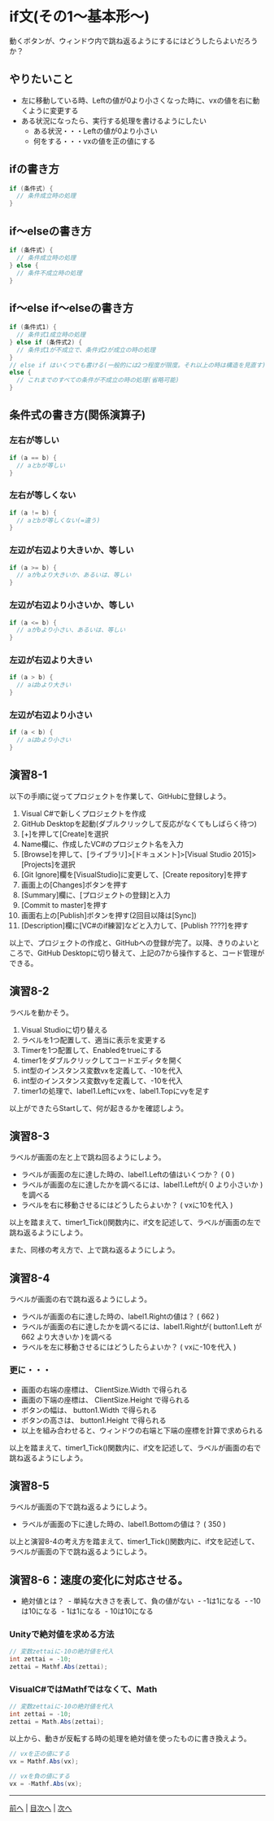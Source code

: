 # if文(その1～基本形～)
動くボタンが、ウィンドウ内で跳ね返るようにするにはどうしたらよいだろうか？

## やりたいこと
- 左に移動している時、Leftの値が0より小さくなった時に、vxの値を右に動くように変更する
- ある状況になったら、実行する処理を書けるようにしたい
  - ある状況・・・Leftの値が0より小さい
  - 何をする・・・vxの値を正の値にする

## ifの書き方
```cs
if (条件式) {
  // 条件成立時の処理
}
```

## if～elseの書き方
```cs
if (条件式) {
  // 条件成立時の処理
} else {
  // 条件不成立時の処理
}
```

## if～else if～elseの書き方
```cs
if (条件式1) {
  // 条件式1成立時の処理
} else if (条件式2) {
  // 条件式1が不成立で、条件式2が成立の時の処理
}
// else if はいくつでも書ける(一般的には2つ程度が限度。それ以上の時は構造を見直す)
else {
  // これまでのすべての条件が不成立の時の処理(省略可能)
}
```

## 条件式の書き方(関係演算子)
### 左右が等しい

```cs
if (a == b) {
  // aとbが等しい
}
```

### 左右が等しくない

```cs
if (a != b) {
  // aとbが等しくない(=違う)
}
```

### 左辺が右辺より大きいか、等しい

```cs
if (a >= b) {
  // aがbより大きいか、あるいは、等しい
}
```

### 左辺が右辺より小さいか、等しい

```cs
if (a <= b) {
  // aがbより小さい、あるいは、等しい
}
```

### 左辺が右辺より大きい

```cs
if (a > b) {
  // aはbより大きい
}
```

### 左辺が右辺より小さい

```cs
if (a < b) {
  // aはbより小さい
}
```

## 演習8-1
以下の手順に従ってプロジェクトを作業して、GitHubに登録しよう。

1.	Visual C#で新しくプロジェクトを作成
2.	GitHub Desktopを起動(ダブルクリックして反応がなくてもしばらく待つ)
3.	[+]を押して[Create]を選択
4.	Name欄に、作成したVC#のプロジェクト名を入力
5.	[Browse]を押して、[ライブラリ]>[ドキュメント]>[Visual Studio 2015]>[Projects]を選択
6.	 [Git Ignore]欄を[VisualStudio]に変更して、[Create repository]を押す
7.	画面上の[Changes]ボタンを押す
8.	[Summary]欄に、[プロジェクトの登録]と入力
9.	[Commit to master]を押す
10.	画面右上の[Publish]ボタンを押す(2回目以降は[Sync])
11.	[Description]欄に[VC#のif練習]などと入力して、[Publish ????]を押す

以上で、プロジェクトの作成と、GitHubへの登録が完了。以降、きりのよいところで、GitHub Desktopに切り替えて、上記の7から操作すると、コード管理ができる。

## 演習8-2
ラベルを動かそう。

1.	Visual Studioに切り替える
2.	ラベルを1つ配置して、適当に表示を変更する
3.	Timerを1つ配置して、Enabledをtrueにする
4.	timer1をダブルクリックしてコードエディタを開く
5.	int型のインスタンス変数vxを定義して、-10を代入
6.	int型のインスタンス変数vyを定義して、-10を代入
7.	timer1の処理で、label1.Leftにvxを、label1.Topにvyを足す

以上ができたらStartして、何が起きるかを確認しよう。

## 演習8-3
ラベルが画面の左と上で跳ね回るようにしよう。

- ラベルが画面の左に達した時の、label1.Leftの値はいくつか？ ( 0 )
- ラベルが画面の左に達したかを調べるには、label1.Leftが( 0 より小さいか )を調べる
- ラベルを右に移動させるにはどうしたらよいか？ ( vxに10を代入 )

以上を踏まえて、timer1_Tick()関数内に、if文を記述して、ラベルが画面の左で跳ね返るようにしよう。

また、同様の考え方で、上で跳ね返るようにしよう。

## 演習8-4
ラベルが画面の右で跳ね返るようにしよう。
- ラベルが画面の右に達した時の、label1.Rightの値は？    ( 662 )
- ラベルが画面の右に達したかを調べるには、label1.Rightが( button1.Left が 662 より大きいか )を調べる
- ラベルを左に移動させるにはどうしたらよいか？ ( vxに-10を代入 )

### 更に・・・
- 画面の右端の座標は、 ClientSize.Width で得られる
- 画面の下端の座標は、 ClientSize.Height で得られる
- ボタンの幅は、 button1.Width で得られる
- ボタンの高さは、 button1.Height で得られる
- 以上を組み合わせると、ウィンドウの右端と下端の座標を計算で求められる

以上を踏まえて、timer1_Tick()関数内に、if文を記述して、ラベルが画面の右で跳ね返るようにしよう。

## 演習8-5
ラベルが画面の下で跳ね返るようにしよう。

- ラベルが画面の下に達した時の、label1.Bottomの値は？   ( 350 )

以上と演習8-4の考え方を踏まえて、timer1_Tick()関数内に、if文を記述して、ラベルが画面の下で跳ね返るようにしよう。

## 演習8-6：速度の変化に対応させる。
- 絶対値とは？
  - 単純な大きさを表して、負の値がない
  - -1は1になる
  - -10は10になる
  - 1は1になる
  - 10は10になる

### Unityで絶対値を求める方法

```cs
// 変数zettaiに-10の絶対値を代入
int zettai = -10;
zettai = Mathf.Abs(zettai);
```

### VisualC#ではMathfではなくて、Math
```cs
// 変数zettaiに-10の絶対値を代入
int zettai = -10;
zettai = Math.Abs(zettai);
```

以上から、動きが反転する時の処理を絶対値を使ったものに書き換えよう。

```cs
// vxを正の値にする
vx = Mathf.Abs(vx);

// vxを負の値にする
vx = -Mathf.Abs(vx);
```

---

[前へ](07.md) | [目次へ](README.md#%E7%9B%AE%E6%AC%A1) | [次へ](09.md)
